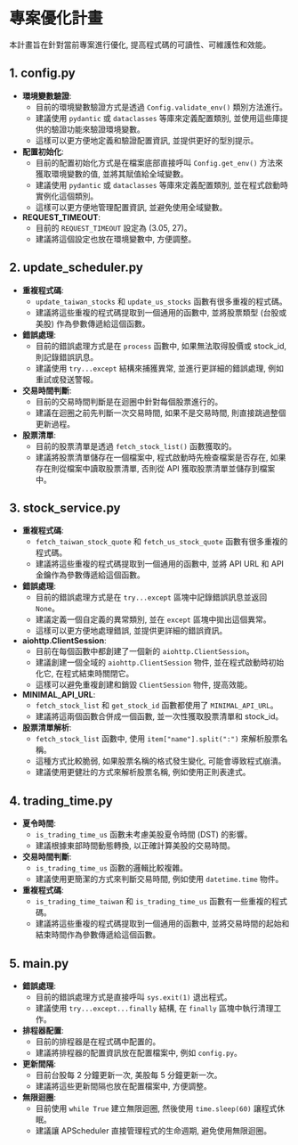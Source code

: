 # 專案優化計畫

本計畫旨在針對當前專案進行優化, 提高程式碼的可讀性、可維護性和效能。

## 1. config.py

*   **環境變數驗證**:
    *   目前的環境變數驗證方式是透過 `Config.validate_env()` 類別方法進行。
    *   建議使用 `pydantic` 或 `dataclasses` 等庫來定義配置類別, 並使用這些庫提供的驗證功能來驗證環境變數。
    *   這樣可以更方便地定義和驗證配置資訊, 並提供更好的型別提示。
*   **配置初始化**:
    *   目前的配置初始化方式是在檔案底部直接呼叫 `Config.get_env()` 方法來獲取環境變數的值, 並將其賦值給全域變數。
    *   建議使用 `pydantic` 或 `dataclasses` 等庫來定義配置類別, 並在程式啟動時實例化這個類別。
    *   這樣可以更方便地管理配置資訊, 並避免使用全域變數。
*   **REQUEST\_TIMEOUT**:
    *   目前的 `REQUEST_TIMEOUT` 設定為 (3.05, 27)。
    *   建議將這個設定也放在環境變數中, 方便調整。

## 2. update_scheduler.py

*   **重複程式碼**:
    *   `update_taiwan_stocks` 和 `update_us_stocks` 函數有很多重複的程式碼。
    *   建議將這些重複的程式碼提取到一個通用的函數中, 並將股票類型 (台股或美股) 作為參數傳遞給這個函數。
*   **錯誤處理**:
    *   目前的錯誤處理方式是在 `process` 函數中, 如果無法取得股價或 stock\_id, 則記錄錯誤訊息。
    *   建議使用 `try...except` 結構來捕獲異常, 並進行更詳細的錯誤處理, 例如重試或發送警報。
*   **交易時間判斷**:
    *   目前的交易時間判斷是在迴圈中針對每個股票進行的。
    *   建議在迴圈之前先判斷一次交易時間, 如果不是交易時間, 則直接跳過整個更新過程。
*   **股票清單**:
    *   目前的股票清單是透過 `fetch_stock_list()` 函數獲取的。
    *   建議將股票清單儲存在一個檔案中, 程式啟動時先檢查檔案是否存在, 如果存在則從檔案中讀取股票清單, 否則從 API 獲取股票清單並儲存到檔案中。

## 3. stock_service.py

*   **重複程式碼**:
    *   `fetch_taiwan_stock_quote` 和 `fetch_us_stock_quote` 函數有很多重複的程式碼。
    *   建議將這些重複的程式碼提取到一個通用的函數中, 並將 API URL 和 API 金鑰作為參數傳遞給這個函數。
*   **錯誤處理**:
    *   目前的錯誤處理方式是在 `try...except` 區塊中記錄錯誤訊息並返回 `None`。
    *   建議定義一個自定義的異常類別, 並在 `except` 區塊中拋出這個異常。
    *   這樣可以更方便地處理錯誤, 並提供更詳細的錯誤資訊。
*   **aiohttp.ClientSession**:
    *   目前在每個函數中都創建了一個新的 `aiohttp.ClientSession`。
    *   建議創建一個全域的 `aiohttp.ClientSession` 物件, 並在程式啟動時初始化它, 在程式結束時關閉它。
    *   這樣可以避免重複創建和銷毀 `ClientSession` 物件, 提高效能。
*   **MINIMAL\_API\_URL**:
    *   `fetch_stock_list` 和 `get_stock_id` 函數都使用了 `MINIMAL_API_URL`。
    *   建議將這兩個函數合併成一個函數, 並一次性獲取股票清單和 stock\_id。
*   **股票清單解析**:
    *   `fetch_stock_list` 函數中, 使用 `item["name"].split(":")` 來解析股票名稱。
    *   這種方式比較脆弱, 如果股票名稱的格式發生變化, 可能會導致程式崩潰。
    *   建議使用更健壯的方式來解析股票名稱, 例如使用正則表達式。

## 4. trading_time.py

*   **夏令時間**:
    *   `is_trading_time_us` 函數未考慮美股夏令時間 (DST) 的影響。
    *   建議根據東部時間動態轉換, 以正確計算美股的交易時間。
*   **交易時間判斷**:
    *   `is_trading_time_us` 函數的邏輯比較複雜。
    *   建議使用更簡潔的方式來判斷交易時間, 例如使用 `datetime.time` 物件。
*   **重複程式碼**:
    *   `is_trading_time_taiwan` 和 `is_trading_time_us` 函數有一些重複的程式碼。
    *   建議將這些重複的程式碼提取到一個通用的函數中, 並將交易時間的起始和結束時間作為參數傳遞給這個函數。

## 5. main.py

*   **錯誤處理**:
    *   目前的錯誤處理方式是直接呼叫 `sys.exit(1)` 退出程式。
    *   建議使用 `try...except...finally` 結構, 在 `finally` 區塊中執行清理工作。
*   **排程器配置**:
    *   目前的排程器是在程式碼中配置的。
    *   建議將排程器的配置資訊放在配置檔案中, 例如 `config.py`。
*   **更新間隔**:
    *   目前台股每 2 分鐘更新一次, 美股每 5 分鐘更新一次。
    *   建議將這些更新間隔也放在配置檔案中, 方便調整。
*   **無限迴圈**:
    *   目前使用 `while True` 建立無限迴圈, 然後使用 `time.sleep(60)` 讓程式休眠。
    *   建議讓 APScheduler 直接管理程式的生命週期, 避免使用無限迴圈。